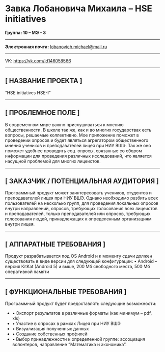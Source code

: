 # Завка Лобановича Михаила – HSE initiatives
**Группа: 10 – МЭ - 3**
***
**Электронная почта:** <lobanovich.michael@mail.ru>
***
VK: <https://vk.com/id146058566>
***
## [ НАЗВАНИЕ ПРОЕКТА ]
“HSE initiatives HSE-I”
***
## [ ПРОБЛЕМНОЕ ПОЛЕ ]
В современном мире важно прислушиваться к мнению общественности. В школе так же, как и во многих государствах есть вопросы, решаемые коллективно. Мое приложение поможет в проведении опросов и будет являться агрегатором общественного мнения учеников и преподавателей лицея при НИУ ВШЭ. Так же оно поможет удобнее проводить соц. опросы, связанные со сбором информации для проведения различных исследований, что является насущной проблемой для многих лицеистов.
***
## [ ЗАКАЗЧИК / ПОТЕНЦИАЛЬНАЯ АУДИТОРИЯ ]
Программный продукт может заинтересовать учеников, студентов и преподавателей лицея при НИУ ВШЭ. Однако необходимо разбить всех пользователей на несколько групп, для проведения локальных опросов внутри направлений, опросов, требующих голосования всех лицеистов и преподавателей, только преподавателей или опросов, требующих голосования людей, принадлежащих к определенным организациям внутри лицея.
***
## [ АППАРАТНЫЕ ТРЕБОВАНИЯ ]
Продукт разрабатывается под OS Android и к моменту сдачи должен существовать в виде версии для следующей конфигурации:
•	Android – версия KitKat (Android 5) и выше, 200 Мб свободного места, 500 Мб оперативной памяти
***
## [ ФУНКЦИОНАЛЬНЫЕ ТРЕБОВАНИЯ ]
Программный продукт будет предоставлять следующие возможности:
* •	Экспорт результатов в различные форматы (как минимум – pdf, xls)
* •	Участие в опросах в рамках Лицея при НИУ ВШЭ
* •	Визуализация полученных данных
* •	Создание собственных профилей
* •	Выбор принадлежности к определенной группе: ассоциация волонтеров, направление “Математика и экономика”.

